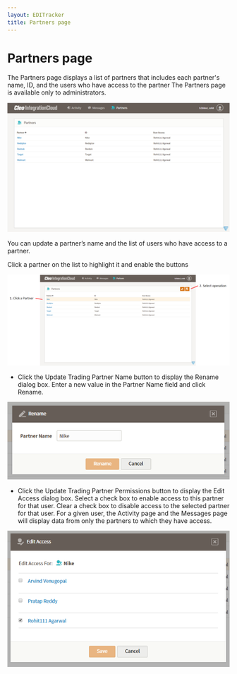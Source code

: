 ```yaml
---
layout: EDITracker
title: Partners page
---
```

# Partners page

The Partners page displays a list of partners that includes each partner's name, ID, and the users who have access to the partner The Partners page is available only to administrators. 

![Partners Page](../images/PartnersPage1.png)

You can update a partner’s name and the list of users who have access to a partner.

Click a partner on the list to highlight it and enable the buttons

![Partners Page with partner selected](../images/PartnersPage2.png)

- Click the Update Trading Partner Name button to display the Rename dialog box. Enter a new value in the Partner Name field and click Rename.

![Partners Rename dialog box](../images/PartnersRenameDialog.png)

- Click the Update Trading Partner Permissions button to display the Edit Access dialog box.
Select a check box to enable access to this partner for that user. Clear a check box to disable access to the selected partner for that user. For a given user, the Activity page and the Messages page will display data from only the partners to which they have access.

![Partners Rename dialog box](../images/PartnersEditAccessDialog.png)


